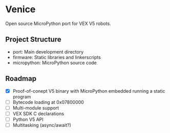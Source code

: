 # Venice

Open source MicroPython port for VEX V5 robots.

## Project Structure

- port: Main development directory
- firmware: Static libraries and linkerscripts
- micropython: MicroPython source code

## Roadmap

- [x] Proof-of-conept V5 binary with MicroPython embedded running a static program
- [ ] Bytecode loading at 0x07800000
- [ ] Multi-module support
- [ ] VEX SDK C declarations
- [ ] Python V5 API
- [ ] Multitasking (async/await?)
